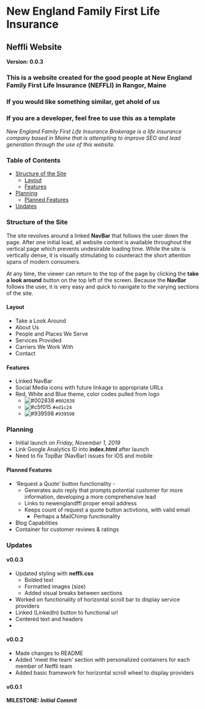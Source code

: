 # New England Family First Life Insurance
## Neffli Website
**Version: 0.0.3**

### This is a website created for the good people at New England Family First Life Insurance (NEFFLI) in Rangor, Maine
### If you would like something similar, get ahold of us
### If you are a developer, feel free to use this as a template

*New England Family First Life Insurance Brokerage is a life insurance company based in Maine that is attempting to improve SEO and lead generation through the use of this website.*

### Table of Contents
* [Structure of the Site](#structure-of-the-site)
    * [Layout](#layout)
    * [Features](#features)
* [Planning](#planning)
    * [Planned Features](#planned-features)
* [Updates](#updates)


### Structure of the Site
The site revolves around a linked **NavBar** that follows the user down the page. After one initial load, all website content is available throughout the vertical page which prevents undesirable loading time. While the site is vertically dense, it is visually stimulating to counteract the short attention spans of modern consumers.

At any time, the viewer can return to the top of the page by clicking the **take a look around** button on the top left of the screen. Because the **NavBar** follows the user, it is very easy and quick to navigate to the varying sections of the site.

#### Layout
* Take a Look Around
* About Us
* People and Places We Serve
* Services Provided
* Carriers We Work With
* Contact

#### Features
* Linked NavBar
* Social Media icons with future linkage to appropriate URLs
* Red, White and Blue theme, color codes pulled from logo
	- ![#002838](https://placehold.it/15/002838/000000?text=+) `#002838`
	- ![#c5f015](https://placehold.it/15/ed1c24/000000?text=+) `#ed1c24`
	- ![#939598](https://placehold.it/15/939598/000000?text=+) `#939598`

### Planning
* Initial launch on _Friday, November 1, 2019_
* Link Google Analytics ID into **index.html** after launch
* Need to fix TopBar (NavBar) issues for iOS and mobile

#### Planned Features
* 'Request a Quote' button functionality - 
	* Generates auto reply that prompts potential customer for more information, developing a more comprehensive lead
	* Links to newenglandffl proper email address
	* Keeps count of request a quote button activtions, with valid email
		* Perhaps a MailChimp functionality
* Blog Capabilities
* Container for customer reviews & ratings
 
### Updates

#### v0.0.3
* Updated styling with **neffli.css**
	* Bolded text
	* Formatted images (size)
	* Added visual breaks between sections
* Worked on functionality of horizontal scroll bar to display service providers
* Linked (LinkedIn) button to functional url
* Centered text and headers
* 

#### v0.0.2
* Made changes to README
* Added 'meet the team' section with personalized containers for each member of Neffli team
* Added basic framework for horizontal scroll wheel to display providers

#### v0.0.1
**MILESTONE: *Initial Commit***
